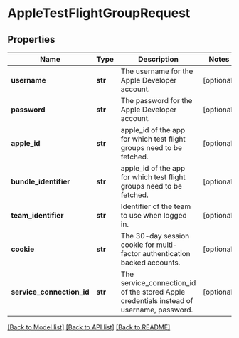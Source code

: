 # AppleTestFlightGroupRequest

## Properties
Name | Type | Description | Notes
------------ | ------------- | ------------- | -------------
**username** | **str** | The username for the Apple Developer account. | [optional] 
**password** | **str** | The password for the Apple Developer account. | [optional] 
**apple_id** | **str** | apple_id of the app for which test flight groups need to be fetched. | [optional] 
**bundle_identifier** | **str** | apple_id of the app for which test flight groups need to be fetched. | [optional] 
**team_identifier** | **str** | Identifier of the team to use when logged in. | [optional] 
**cookie** | **str** | The 30-day session cookie for multi-factor authentication backed accounts. | [optional] 
**service_connection_id** | **str** | The service_connection_id of the stored Apple credentials instead of username, password. | [optional] 

[[Back to Model list]](../README.md#documentation-for-models) [[Back to API list]](../README.md#documentation-for-api-endpoints) [[Back to README]](../README.md)

